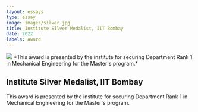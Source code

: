 ```yaml
---
layout: essays  
type: essay
image: images/silver.jpg
title: Institute Silver Medalist, IIT Bombay
date: 2022 
labels: Award
---
```


<img class="ui image" src="{{ site.baseurl }}/images/silver.jpg ">
*This award is presented by the institute for securing Department Rank 1 in Mechanical Engineering for the Master's program.*


## Institute Silver Medalist, IIT Bombay
This award is presented by the institute for securing Department Rank 1 in Mechanical Engineering for the Master's program.
